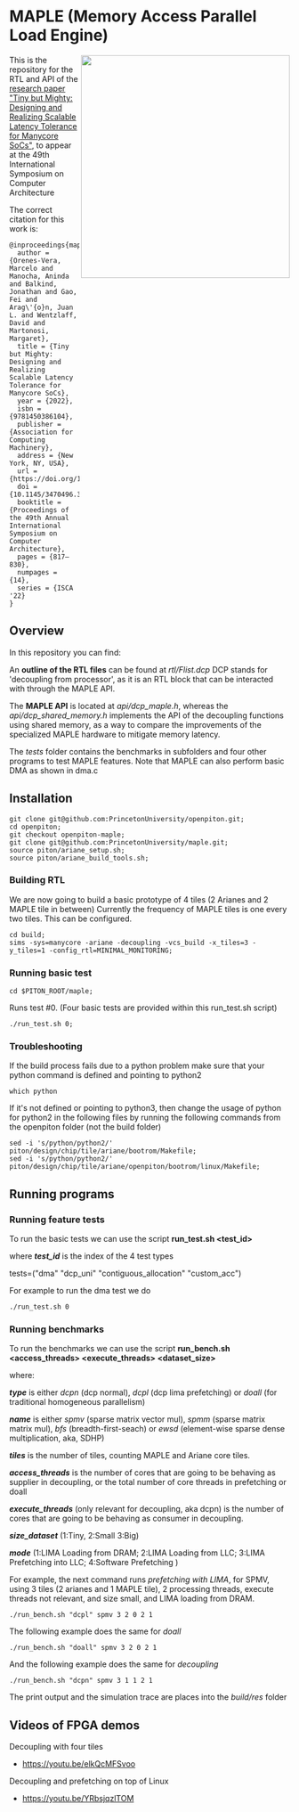 # MAPLE (Memory Access Parallel Load Engine)
<img align="right" width="375" height="400" src="https://user-images.githubusercontent.com/55038083/175697160-4008adf9-8ddc-4374-9eb6-13f0d375c581.png">

This is the repository for the RTL and API of the [research paper "Tiny but Mighty: Designing and Realizing Scalable Latency Tolerance for Manycore SoCs"](https://dl.acm.org/doi/abs/10.1145/3470496.3527400
), to appear at the 49th International Symposium on Computer Architecture 

The correct citation for this work is:

```
@inproceedings{maple,
  author = {Orenes-Vera, Marcelo and Manocha, Aninda and Balkind, Jonathan and Gao, Fei and Arag\'{o}n, Juan L. and Wentzlaff, David and Martonosi, Margaret},
  title = {Tiny but Mighty: Designing and Realizing Scalable Latency Tolerance for Manycore SoCs},
  year = {2022},
  isbn = {9781450386104},
  publisher = {Association for Computing Machinery},
  address = {New York, NY, USA},
  url = {https://doi.org/10.1145/3470496.3527400},
  doi = {10.1145/3470496.3527400},
  booktitle = {Proceedings of the 49th Annual International Symposium on Computer Architecture},
  pages = {817–830},
  numpages = {14},
  series = {ISCA '22}
}
```

## Overview

In this repository you can find:

An **outline of the RTL files** can be found at *rtl/Flist.dcp*
DCP stands for 'decoupling from processor', as it is an RTL block that can be interacted with through the MAPLE API.

The **MAPLE API** is located at *api/dcp_maple.h*, whereas the *api/dcp_shared_memory.h* implements the API of the decoupling functions using shared memory, as a way to compare the improvements of the specialized MAPLE hardware to mitigate memory latency.

The *tests* folder contains the benchmarks in subfolders and four other programs to test MAPLE features. Note that MAPLE can also perform basic DMA as shown in dma.c

## Installation

    git clone git@github.com:PrincetonUniversity/openpiton.git;
    cd openpiton;
    git checkout openpiton-maple;
    git clone git@github.com:PrincetonUniversity/maple.git;
    source piton/ariane_setup.sh;
    source piton/ariane_build_tools.sh;

### Building RTL
We are now going to build a basic prototype of 4 tiles (2 Arianes and 2 MAPLE tile in between)
Currently the frequency of MAPLE tiles is one every two tiles. This can be configured.

    cd build;
    sims -sys=manycore -ariane -decoupling -vcs_build -x_tiles=3 -y_tiles=1 -config_rtl=MINIMAL_MONITORING;

### Running basic test
    cd $PITON_ROOT/maple;

Runs test #0. (Four basic tests are provided within this run_test.sh script)

    ./run_test.sh 0;

### Troubleshooting
If the build process fails due to a python problem make sure that your python command is defined and pointing to python2

    which python

If it's not defined or pointing to python3, then change the usage of python for python2 in the following files by running the following commands from the openpiton folder (not the build folder)
    
    sed -i 's/python/python2/' piton/design/chip/tile/ariane/bootrom/Makefile;
    sed -i 's/python/python2/' piton/design/chip/tile/ariane/openpiton/bootrom/linux/Makefile;



## Running programs

### Running feature tests

To run the basic tests we can use the script **run_test.sh <test_id>**
    
where ***test_id*** is the index of the 4 test types 

tests=("dma" "dcp_uni" "contiguous_allocation" "custom_acc")

For example to run the dma test we do

    ./run_test.sh 0

### Running benchmarks

To run the benchmarks we can use the script **run_bench.sh <type> <name> <tiles> <access_threads> <execute_threads> <dataset_size><mode>**

where:

 ***type*** is either *dcpn* (dcp normal), *dcpl* (dcp lima prefetching) or *doall* (for traditional homogeneous parallelism)

 ***name*** is either *spmv* (sparse matrix vector mul), *spmm* (sparse matrix matrix mul), *bfs* (breadth-first-seach) or *ewsd* (element-wise sparse dense multiplication, aka, SDHP)

 ***tiles*** is the number of tiles, counting MAPLE and Ariane core tiles.

 ***access_threads*** is the number of cores that are going to be behaving as supplier in decoupling, or the total number of core threads in prefetching or doall

***execute_threads*** (only relevant for decoupling, aka dcpn) is the number of cores that are going to be behaving as consumer in decoupling.

***size_dataset*** (1:Tiny, 2:Small 3:Big)

***mode*** (1:LIMA Loading from DRAM; 2:LIMA Loading from LLC; 3:LIMA Prefetching into LLC; 4:Software Prefetching )

For example, the next command runs *prefetching with LIMA*, for SPMV, using 3 tiles (2 arianes and 1 MAPLE tile), 2 processing threads, execute threads not relevant, and size small, and LIMA loading from DRAM.

    ./run_bench.sh "dcpl" spmv 3 2 0 2 1

The following example does the same for *doall*

    ./run_bench.sh "doall" spmv 3 2 0 2 1

And the following example does the same for *decoupling*

    ./run_bench.sh "dcpn" spmv 3 1 1 2 1

The print output and the simulation trace are places into the *build/res* folder


## Videos of FPGA demos
Decoupling with four tiles
- https://youtu.be/elkQcMFSvoo

Decoupling and prefetching on top of Linux
- https://youtu.be/YRbsjqzlTOM
